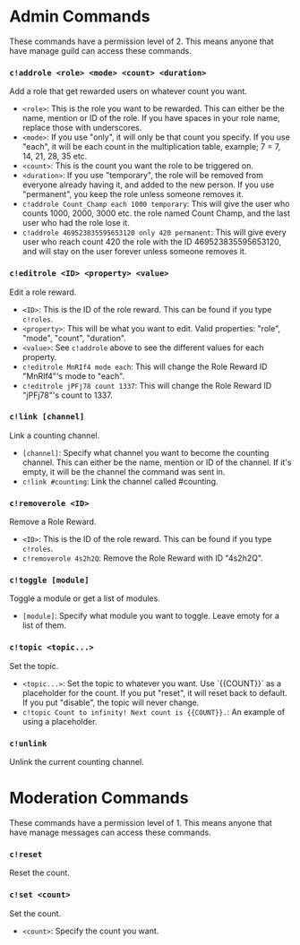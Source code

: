 # Admin Commands

These commands have a permission level of 2. This means anyone that have manage guild can access these commands.

### `c!addrole <role> <mode> <count> <duration>`

Add a role that get rewarded users on whatever count you want.
- `<role>`: This is the role you want to be rewarded. This can either be the name, mention or ID of the role. If you have spaces in your role name, replace those with underscores.
- `<mode>`: If you use "only", it will only be that count you specify. If you use "each", it will be each count in the multiplication table, example; 7 = 7, 14, 21, 28, 35 etc.
- `<count>`: This is the count you want the role to be triggered on.
- `<duration>`: If you use "temporary", the role will be removed from everyone already having it, and added to the new person. If you use "permanent", you keep the role unless someone removes it.
- `c!addrole Count_Champ each 1000 temporary`: This will give the user who counts 1000, 2000, 3000 etc. the role named Count Champ, and the last user who had the role lose it.
- `c!addrole 469523835595653120 only 420 permanent`: This will give every user who reach count 420 the role with the ID 469523835595653120, and will stay on the user forever unless someone removes it.

### `c!editrole <ID> <property> <value>`

Edit a role reward.
- `<ID>`: This is the ID of the role reward. This can be found if you type `c!roles`.
- `<property>`: This will be what you want to edit. Valid properties: "role", "mode", "count", "duration".
- `<value>`: See `c!addrole` above to see the different values for each property.
- `c!editrole MnRIf4 mode each`: This will change the Role Reward ID "MnRIf4"'s mode to "each".
- `c!editrole jPFj78 count 1337`: This will change the Role Reward ID "jPFj78"'s count to 1337.

### `c!link [channel]`

Link a counting channel.
- `[channel]`: Specify what channel you want to become the counting channel. This can either be the name, mention or ID of the channel. If it's empty, it will be the channel the command was sent in.
- `c!link #counting`: Link the channel called #counting.

### `c!removerole <ID>`

Remove a Role Reward.
- `<ID>`: This is the ID of the role reward. This can be found if you type `c!roles`.
- `c!removerole 4s2h2Q`: Remove the Role Reward with ID "4s2h2Q".

### `c!toggle [module]`

Toggle a module or get a list of modules.
- `[module]`: Specify what module you want to toggle. Leave emoty for a list of them.

### `c!topic <topic...>`

Set the topic.
- `<topic...>`: Set the topic to whatever you want. Use \`{{COUNT}}\` as a placeholder for the count. If you put "reset", it will reset back to default. If you put "disable", the topic will never change.
- `c!topic Count to infinity! Next count is {{COUNT}}.`: An example of using a placeholder.

### `c!unlink`

Unlink the current counting channel.

# Moderation Commands

These commands have a permission level of 1. This means anyone that have manage messages can access these commands.

### `c!reset`

Reset the count.

### `c!set <count>`

Set the count.
- `<count>`: Specify the count you want.